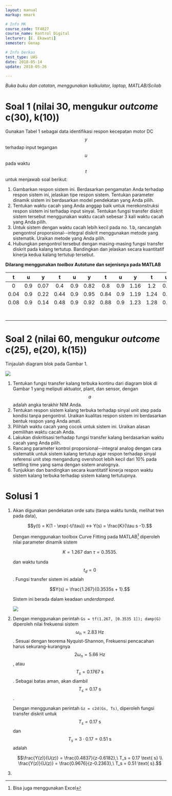 ```yaml
---
layout: manual
markup: mmark

# Info MK
course_code: TF4027
course_name: Kontrol Digital
lecturer: [E. Ekawati]
semester: Genap

# Info berkas
test_type: UAS
date: 2018-05-14
update: 2018-05-26

---
```


*Buka buku dan catatan, menggunakan kalkulator, laptop, MATLAB/Scilab*

# Soal 1 (nilai 30, mengukur *outcome* c(30), k(10))
Gunakan Tabel 1 sebagai data identifikasi respon kecepatan motor DC $$y$$ terhadap input tegangan $$u$$ pada waktu $$t$$ untuk menjawab soal berikut:

1. Gambarkan respon sistem ini. Berdasarkan pengamatan Anda terhadap respon sistem ini, jelaskan tipe respon sistem. Tentukan parameter dinamik sistem ini berdasarkan model pendekatan yang Anda pilih.
2. Tentukan waktu cacah yang Anda anggap baik untuk merekonstruksi respon sistem ini terhadap input sinyal. Tentukan fungsi transfer diskrit sistem tersebut menggunakan waktu cacah sebesar 3 kali waktu cacah yang Anda pilih.
3. Untuk sistem dengan waktu cacah lebih kecil pada no. 1.b, rancanglah pengontrol proporsional--integral diskrit menggunakan metode yang sistematik. Uraikan metode yang Anda pilih.
4. Hubungkan pengontrol tersebut dengan masing-masing fungsi transfer diskrit pada kalang tertutup. Bandingkan dan jelaskan secara kuantitatif kinerja kedua kalang tertutup tersebut.

**Dilarang menggunakan *toolbox* Autotune dan sejenisnya pada MATLAB**

|   t  |  u  |   y  |   t  |  u  |   y  |   t  |  u  |   y  |   t  |  u  |   y  |   t  |  u  |   y  |
|:----:|:---:|:----:|:----:|:---:|:----:|:----:|:---:|:----:|:----:|:---:|:----:|:----:|:---:|:----:|
|   0  | 0.9 | 0.07 |  0.4 | 0.9 | 0.82 |  0.8 | 0.9 | 1.16 |  1.2 | 0.9 | 1.31 |  1.6 | 0.9 | 1.27 |
| 0.04 | 0.9 | 0.22 | 0.44 | 0.9 | 0.95 | 0.84 | 0.9 | 1.19 | 1.24 | 0.9 | 1.24 | 1.64 | 0.9 | 1.22 |
| 0.08 | 0.9 | 0.14 | 0.48 | 0.9 | 0.92 | 0.88 | 0.9 | 1.23 | 1.28 | 0.9 | 1.32 | 1.68 | 0.9 | 1.21 |
|      |     |      |      |     |      |      |     |      |      |     |      |      |     |      |
|      |     |      |      |     |      |      |     |      |      |     |      |      |     |      |
|      |     |      |      |     |      |      |     |      |      |     |      |      |     |      |
|      |     |      |      |     |      |      |     |      |      |     |      |      |     |      |
|      |     |      |      |     |      |      |     |      |      |     |      |      |     |      |
|      |     |      |      |     |      |      |     |      |      |     |      |      |     |      |
|      |     |      |      |     |      |      |     |      |      |     |      |      |     |      |

# Soal 2 (nilai 60, mengukur *outcome* c(25), e(20), k(15))
Tinjaulah diagram blok pada Gambar 1.

![](../img/2018_diagram-uas)

1. Tentukan fungsi transfer kalang terbuka kontinu dari diagram blok di Gambar 1 yang meliputi aktuator, plant, dan sensor, dengan $$a$$ adalah angka terakhir NIM Anda.
2. Tentukan respon sistem kalang terbuka terhadap sinyal unit step pada kondisi tanpa pengontrol. Uraikan kualitas respon sistem ini berdasarkan bentuk respon yang Anda amati.
3. Pilihlah waktu cacah yang cocok untuk sistem ini. Uraikan alasan pemilihan waktu cacah Anda.
4. Lakukan diskritisasi terhadap fungsi transfer kalang berdasarkan waktu cacah yang Anda pilih.
5. Rancang parameter kontrol proporsional--integral analog dengan cara sistematik untuk sistem kalang tertutup agar respon terhadap sinyal referensi unit step mengandung overshoot lebih kecil dari 10% pada settling time yang sama dengan sistem analognya.
6. Tunjukkan dan bandingkan secara kuantitatif kinerja respon waktu sistem kalang terbuka terhadap sistem kalang tertutupnya.

# Solusi 1
1. Akan digunakan pendekatan orde satu (tanpa waktu tunda, melihat tren pada data),

    $$y(t) = K(1 - \exp(-t/\tau)) <-> Y(s) = \frac{K}{\tau s -1}.$$

    Dengan menggunakan toolbox Curve Fitting pada MATLAB[^1] diperoleh nilai parameter dinamik sistem

    $$K = 1.267 \text{ dan } \tau = 0.3535.$$

    dan waktu tunda $$t_d= 0$$. Fungsi transfer sistem ini adalah

    $$Y(s) = \frac{1.267}{0.3535s + 1}.$$

    Sistem ini berada dalam keadaan *underdamped*.

    ![](../img/2018_curve-fit.png)

2. Dengan menggunakan perintah `Gs = tf(1.267, [0.3535 1]); damp(G)` diperoleh nilai frekuensi sistem $$\omega_n = 2.83 \text{ Hz}$$. Sesuai dengan teorema Nyquist-Shannon, Frekuensi pencacahan harus sekurang-kurangnya $$2\omega_n = 5.66 \text{ Hz}$$, atau $$T_s = 0.1767 \text{ s}$$. Sebagai batas aman, akan diambil $$T_s = 0.17 \text{ s}$$.

    Dengan menggunakan perintah `Gz = c2d(Gs, Ts)`, diperoleh fungsi transfer diskrit untuk $$T_s = 0.17 \text{ s}$$ dan $$T_s = 3\cdot0.17 = 0.51 \text{ s}$$ adalah

    $$\frac{Y(z)}{U(z)} = \frac{0.4837}{z-0.6182},\ T_s = 0.17 \text{ s} \\ \frac{Y(z)}{U(z)} = \frac{0.9676}{z-0.2363},\ T_s = 0.51 \text{ s}.$$

3.

[^1]: Bisa juga menggunakan Excel
